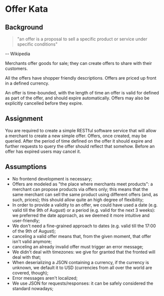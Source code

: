 # Offer Kata
## Background
> "an offer is a proposal to sell a specific product or
  service under specific conditions"
  
  -- Wikipedia
  
Merchants offer goods for sale; they can create offers to share with their customers.

All the offers have shopper friendly descriptions. Offers are priced up front in a defined currency.

An offer is time-bounded, with the length of time an offer is valid for defined as part of the offer, and should expire automatically. 
Offers may also be explicitly cancelled before they expire.

## Assignment
You are required to create a simple RESTful software service that will allow a merchant to create a new simple offer. 
Offers, once created, may be queried. After the period of time defined on the offer it should expire and
further requests to query the offer should reflect that somehow. 
Before an offer has expired users may cancel it.

## Assumptions
- No frontend development is necessary;
- Offers are modeled as "the place where merchants meet products": a merchant can propose products via offers only; this
means that the same merchant can sell the same product using different offers (and, as such, prices); this should allow
quite an high degree of flexibility;   
- In order to provide a validity to an offer, we could have used a date (e.g. valid till the 9th of August) or a period 
(e.g. valid for the next 3 weeks): we preferred the date approach, as we deemed it more intuitive and user-friendly;
- We don't need a fine-grained approach to dates (e.g. valid till the 17:00 of the 9th of August);
- canceling a valid offer means that, from the given moment, that offer isn't valid anymore;
- canceling an already invalid offer must trigger an error message;
- We didn't deal with timezones: we give for granted that the fronted will deal with that; 
- When deserializing a JSON containing a currency, if the currency is unknown, we default it to USD 
(currencies from all over the world are covered, though);
- Error messages aren't localized; 
- We use JSON for requests/responses: it can be safely considered the standard nowadays;